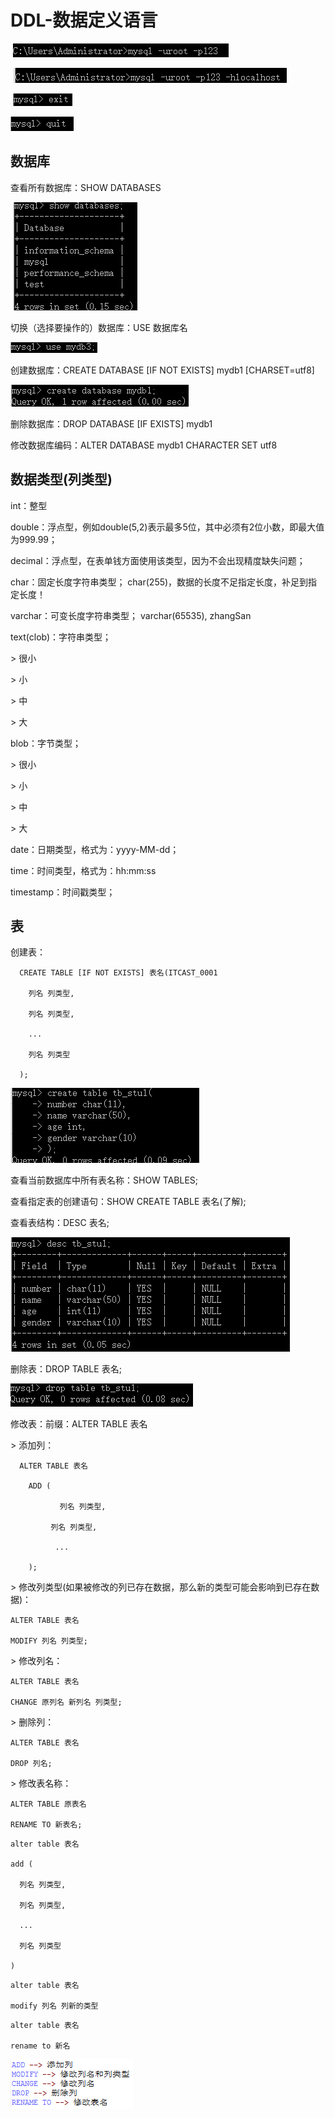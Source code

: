 # DDL-数据定义语言

​    ![image-20221029174025761](img/image-20221029174025761.png)

​    ![image-20221029174032380](img/image-20221029174032380.png)

​    ![image-20221029174038532](img/image-20221029174038532.png)

  ![image-20221029174044633](img/image-20221029174044633.png)

## 数据库

 查看所有数据库：SHOW DATABASES

​    ![image-20221029174051731](img/image-20221029174051731.png)

 切换（选择要操作的）数据库：USE 数据库名

   ![image-20221029174100137](img/image-20221029174100137.png)

 创建数据库：CREATE DATABASE [IF NOT EXISTS] mydb1 [CHARSET=utf8]

 ![image-20221029174108365](img/image-20221029174108365.png)

 删除数据库：DROP DATABASE [IF EXISTS] mydb1

 修改数据库编码：ALTER DATABASE mydb1 CHARACTER SET utf8

## 数据类型(列类型)

int：整型

double：浮点型，例如double(5,2)表示最多5位，其中必须有2位小数，即最大值为999.99；

decimal：浮点型，在表单钱方面使用该类型，因为不会出现精度缺失问题；

char：固定长度字符串类型； char(255)，数据的长度不足指定长度，补足到指定长度！

varchar：可变长度字符串类型； varchar(65535), zhangSan

text(clob)：字符串类型；

  \> 很小

  \> 小

  \> 中

  \> 大

blob：字节类型；

  \> 很小

  \> 小

  \> 中

  \> 大

date：日期类型，格式为：yyyy-MM-dd；

time：时间类型，格式为：hh:mm:ss

timestamp：时间戳类型；

## 表

 创建表：

```
  CREATE TABLE [IF NOT EXISTS] 表名(ITCAST_0001

​    列名 列类型,

​    列名 列类型,

​    ...

​    列名 列类型

  );
```

  ![image-20221029174121803](img/image-20221029174121803.png)

 查看当前数据库中所有表名称：SHOW TABLES;

 查看指定表的创建语句：SHOW CREATE TABLE 表名(了解);

 查看表结构：DESC 表名;

![image-20221029174129183](img/image-20221029174129183.png)

 删除表：DROP TABLE 表名;

   ![image-20221029174137026](img/image-20221029174137026.png)

 修改表：前缀：ALTER TABLE 表名

 \> 添加列：

```
  ALTER TABLE 表名 

​    ADD (

​   	    列名 列类型,

​         列名 列类型,

​          ...

​    );
```

  \> 修改列类型(如果被修改的列已存在数据，那么新的类型可能会影响到已存在数据)：

```
ALTER TABLE 表名 

MODIFY 列名 列类型;
```

  \> 修改列名：

```
ALTER TABLE 表名 

CHANGE 原列名 新列名 列类型;

```

  \> 删除列：

```
ALTER TABLE 表名 

DROP 列名;
```

 \> 修改表名称：

```
ALTER TABLE 原表名 

RENAME TO 新表名;
```

```
alter table 表名

add (

  列名 列类型,

  列名 列类型,

  ...

  列名 列类型

)
```

```
alter table 表名

modify 列名 列新的类型
```

```
alter table 表名

rename to 新名
```

  ![image-20221029174148262](img/image-20221029174148262.png)